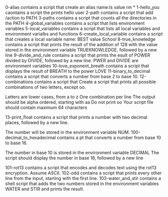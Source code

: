 0-alias contains a script that create an alias name:ls value rm *
1-hello_you caontains a script the prints hello user
2-path contains a script that add /action to PATH
3-paths contains a script that counts all the directories in the PATH
4-global_variables contains a script that lists environment variables
5-local_variables contains a script that lists all local variables and environment varialbs and functions
6-create_local_variable contains a script that creates a local variable name: BEST value School
8-true_knowledge contains a script that  prints the result of the addition of 128 with the value stored in the environment variable TRUEKNOWLEDGE, followed by a new line
9-divide_and_rule contains a script that prints the esult of POWER divided by DIVIDE, followed by a new line. PWER and DIVIDE are environment variables
10-love_exponent_breath contains a script that displays the result of BREATH to the power LOVE
11-binary_to_decimal contains a script that converts a number from base 2 to base 10.
12-combinations contains a script that Create a script that prints all possible combinations of two letters, except oo.

Letters are lower cases, from a to z
One combination per line
The output should be alpha ordered, starting with aa
Do not print oo
Your script file should contain maximum 64 characters

13-print_float contains a script that prints a number with two decimal places, followed by a new line.

The number will be stored in the environment variable NUM.
100-decimal_to_hexadecimal contains a pt that converts a number from base 10 to base 16.

The number in base 10 is stored in the environment variable DECIMAL
The script should display the number in base 16, followed by a new line

101-rot13 contains a script that encodes and decodes text using the rot13 encryption. Assume ASCII.
102-odd contains a script that prints every other line from the input, starting with the first line.
103-water_and_stir contains a shell script that  adds the two numbers stored in the environment variables WATER and STIR and prints the result.
